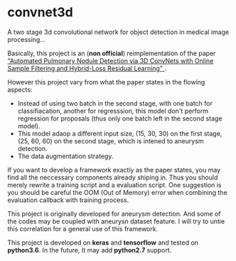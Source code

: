 # convnet3d
A two stage 3d convolutional network for object detection in medical image processing...

Basically, this project is an (**non official**) reimplementation of the paper ["Automated Pulmonary Nodule Detection via 3D ConvNets with Online Sample Filtering and Hybrid-Loss Residual Learning" ](http://arxiv.org/abs/1708.03867 ).

However this project vary from what the paper states in the flowing aspects:
- Instead of using two batch in the second stage, with one batch for classifiacation, another for regresssion, this model don't perform regression for proposals (thus only one batch left in the second stage model).
- This model adaop a different input size, (15, 30, 30) on the first stage, (25, 60, 60) on the second stage, which is intened to aneurysm detection.
- The data augmentation strategy.

If you want to develop a framework exactly as the paper states, you may find all the neccessary components already shiping in. Thus you should merely rewrite a training script and a evaluation script. One suggestion is you should be careful the OOM (Out of Memory) error when combining the evaluation callback with training process. 

This project is originally developed for aneurysm detection. And some of the codes may be coupled with aneurysn dataset feature. I will try to untie this correlation for a general use of this framework. 

This project is developed on **keras** and **tensorflow** and tested on **python3.6**. In the future, It may add **python2.7** support.
